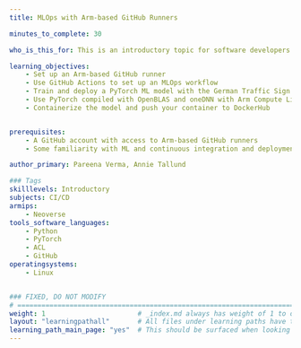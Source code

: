 ```yaml
---
title: MLOps with Arm-based GitHub Runners

minutes_to_complete: 30

who_is_this_for: This is an introductory topic for software developers interested in automation for machine learning (ML) tasks.

learning_objectives:
    - Set up an Arm-based GitHub runner
    - Use GitHub Actions to set up an MLOps workflow
    - Train and deploy a PyTorch ML model with the German Traffic Sign Recognition Benchmark (GTSRB)
    - Use PyTorch compiled with OpenBLAS and oneDNN with Arm Compute Library to compare the performance of your trained model
    - Containerize the model and push your container to DockerHub


prerequisites:
    - A GitHub account with access to Arm-based GitHub runners
    - Some familiarity with ML and continuous integration and deployment (CI/CD) concepts is assumed

author_primary: Pareena Verma, Annie Tallund

### Tags
skilllevels: Introductory
subjects: CI/CD
armips:
    - Neoverse
tools_software_languages:
    - Python
    - PyTorch
    - ACL
    - GitHub
operatingsystems:
    - Linux


### FIXED, DO NOT MODIFY
# ================================================================================
weight: 1                       # _index.md always has weight of 1 to order correctly
layout: "learningpathall"       # All files under learning paths have this same wrapper
learning_path_main_page: "yes"  # This should be surfaced when looking for related content. Only set for _index.md of learning path content.
---
```

